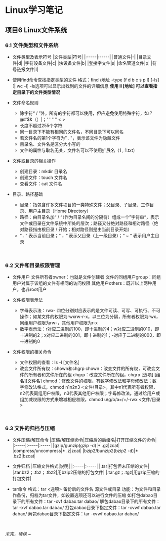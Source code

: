 # Linux学习笔记

## 项目6 Linux文件系统

### 6.1 文件类型和文件系统

* 文件类型及表示符号
	|文件类型|符号|
	|:-----|:-----|
	|普通文件|-|
	|目录文件|d|
	|字符设备文件|c|
	|块设备文件|b|
	|套接字文件|s|
	|命名管道文件|p|
	|符号链报文件|l|

* 使用find命令查找指定类型的文件
	格式：find /地址 -type [f d b c s p l] \[-ls\] [| wc -l]
	-ls选项可以显示出找到的文件的详细信息
	**使用 ll [地址] 可以查看指定目录下的文件类型情况**

* 文件命名规则

  - 除字符“ / ”外，所有的字符都可以使用，但应避免使用特殊字符，如？@#$&（）\|；' ' " " < >
  - 长度不超过255个字符
  - 同一目录下不能有相同的文件名，不同目录下可以同名
  - 若文件名的第1个字符为” . "，表示该文件为隐藏文件
  - 目录名、文件名是区分大小写的
  - 文件的属性与取名无关，文件名可以不使用扩展名（1 ,  1.txt）

* 文件或目录的相关操作
  - 创建目录：mkdir 目录名
  - 创建文件：touch 文件名
  - 查看文件：cat 文件名

* 目录、路径基础
	- 目录：指包含许多文件项目的一类特殊文件；父目录、子目录、工作目录、用户主目录（Home Directory）
	- 路径：由目录名加“ / “（作为目录名间的分隔符）组成一个”字符串“，表示文件或目录在文件系统中所处的层次；路径又分绝对路径和相对路径（绝对路径指由根目录 / 开始；相对路径则是由当前目录开始）
	- ” . “ 表示当前目录；” .. “ 表示父目录（上一级目录）；” ~ “ 表示用户主目录

<br/>

### 6.2 文件和目录权限管理
* 文件用户
	文件所有者owner：也就是文件创建者
	文件的同组用户group：同组用户对属于该组的文件有相同的访问权限
	其他用户others：既非以上两种用户，也非root用户

* 文件权限表示法
	- 字母表示法：rwx- 四位分别对应表示的是文件可读、可写、可执行、不可操作；如某文件的权限为rwxrw-r-x，以三位为分隔，所有者权限为rwx，同组用户权限为rw-，其他用户权限为r-x
	- 数字表示法：r对应二进制的100，即十进制的4；w对应二进制的010，即十进制的2；x对应二进制的001，即十进制的1；-对应于二进制的000，即十进制的0

* 文件权限的相关命令
	- 文件权限的查看：ls -l [文件名]
	- 改变文件所有权：chown和chgrp
	chown：改变文件的所有权，可改变文件的所有者和文件所在的组
	chgrp：改变文件所在的组，chgrp \[选项\] \[组名\][文件名]
	chmod：修改文件的权限，有数字修改法和字母修改法；数字修改法格式，chmod n1n2n3 <文件/目录>，其中n1代表所有者权限，n2代表同组用户权限，n3代表其他用户权限；字母修改法，通过给用户或组加减权限的方式来增减相应权限，chmod u/g/o/a=/+/-rwx <文件/目录>

<br/>

### 6.3 文件的归档与压缩

* 文件压缩/解压命令
	|压缩/解压缩命令|压缩后的后缀名|打开压缩文件的命令|
	|:-----|:-----|:-----|
	|gzip/gunzip(gzip -d)|\* .gz|zcat|
	|compress/uncompress|\* .z|zcat|
	|bzip2/bunzip2(bzip2 -d)|\* .bz2|bzcat|

* 文件归档
	|压缩文件格式|说明|
	|:-----|:-----|
	|.tar|打包但未压缩的文件|
	|.tar.bz2；.tbz；.tbz2|用bzip2压缩的打包文件|
	|.tar.gz；.tgz|用gzip压缩的打包文件|

* tar命令
	格式：tar <选项> 备份后的文件名 源文件或目录
	功能：为文件和目录作备份，归档为tar文件，如设置选项还可以进行文件的压缩
	如打包dabao目录下的所有文件：tar -cvf dabao.tar dabao/
	  解包dabao目录下的所有文件：tar -xvf dabao.tar dabao/
	  打包dabao目录下指定文件：tar -cvwf dabao.tar dabao/
	  解包dabao目录下指定文件：tar -xvwf dabao.tar dabao/

<br/>

*未完，待续 ~*